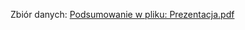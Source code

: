 Zbiór danych: <a href="https://www.kaggle.com/silicon99/dft-accident-data">
Podsumowanie w pliku: Prezentacja.pdf